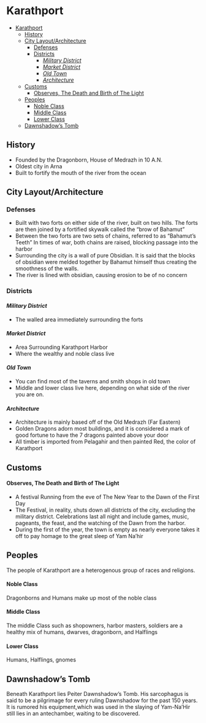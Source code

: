 # Karathport
- [Karathport](#Karathport)
  - [History](#History)
  - [City Layout/Architecture](#City-LayoutArchitecture)
    - [Defenses](#Defenses)
    - [Districts](#Districts)
      - [*Military District*](#Military-District)
      - [*Market District*](#Market-District)
      - [*Old Town*](#Old-Town)
      - [*Architecture*](#Architecture)
  - [Customs](#Customs)
      - [Observes, The Death and Birth of The Light](#Observes-The-Death-and-Birth-of-The-Light)
  - [Peoples](#Peoples)
      - [Noble Class](#Noble-Class)
      - [Middle Class](#Middle-Class)
      - [Lower Class](#Lower-Class)
  - [Dawnshadow’s Tomb](#Dawnshadows-Tomb)

## History

- Founded by the Dragonborn, House of Medrazh in 10 A.N.
- Oldest city in Arna
- Built to fortify the mouth of the river from the ocean

## City Layout/Architecture

### Defenses

- Built with two forts on either side of the river, built on two hills. The forts are then joined by a fortified skywalk called the “brow of Bahamut”
- Between the two forts are two sets of chains, referred to as “Bahamut’s Teeth” In times of war, both chains are raised, blocking passage into the harbor
- Surrounding the city is a wall of pure Obsidian. It is said that the blocks of obsidian were melded together by Bahamut himself thus creating the smoothness of the walls.
- The river is lined with obsidian, causing erosion to be of no concern

### Districts

#### *Military District*

- The walled area immediately surrounding the forts

#### *Market District*

- Area Surrounding Karathport Harbor
- Where the wealthy and noble class live

#### *Old Town*

- You can find most of the taverns and smith shops in old town
- Middle and lower class live here, depending on what side of the river you are on.

#### *Architecture*

- Architecture is mainly based off of the Old Medrazh (Far Eastern)
- Golden Dragons adorn most buildings, and it is considered a mark of good fortune to have the 7 dragons painted above your door
- All timber is imported from Pelagahir and then painted Red, the color of Karathport

## Customs

#### Observes, The Death and Birth of The Light

- A festival Running from the eve of The New Year to the Dawn of the First Day
- The Festival, in reality, shuts down all districts of the city, excluding the military district. Celebrations last all night and include games, music, pageants, the feast, and the watching of the Dawn from the harbor.
- During the first of the year, the town is empty as nearly everyone takes it off to pay homage to the great sleep of Yam Na’hir

## Peoples

The people of Karathport are a heterogenous group of races and religions.

#### Noble Class

Dragonborns and Humans make up most of the noble class

#### Middle Class

The middle Class such as shopowners, harbor masters, soldiers are a healthy mix of humans, dwarves, dragonborn, and Halflings

#### Lower Class

Humans, Halflings, gnomes

## Dawnshadow’s Tomb

Beneath Karathport lies Peiter Dawnshadow’s Tomb. His sarcophagus is said to be a pilgrimage for every ruling Dawnshadow for the past 150 years. It is rumored his equipment,which was used in the slaying of Yam-Na’Hir still lies in an antechamber, waiting to be discovered.